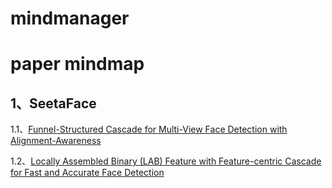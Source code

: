 # mindmanager
# **paper mindmap**
## 1、SeetaFace
1.1、[Funnel-Structured Cascade for Multi-View Face Detection with Alignment-Awareness](https://github.com/lntuleej/mindmanager/tree/master/Funnel-Structured%20Cascade%20for%20Multi-View%20Face%20Detection%20with%20Alignment-Awareness)

1.2、[Locally Assembled Binary (LAB) Feature with Feature-centric Cascade for Fast and Accurate Face Detection](https://github.com/lntuleej/mindmanager/tree/master/Locally%20Assembled%20Binary%20(LAB)%20Feature%20with%20Feature-centric%20Cascade%20for%20Fast%20and%20Accurate%20Face%20Detection)
